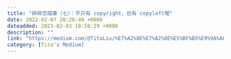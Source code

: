 ```yaml
---
title: "碎碎念隨筆（七）：不只有 copyright，也有 copyleft喔"
date: 2022-02-07 20:28:49 +0000
dateadded: 2023-02-03 18:58:29 +0000
description: ""
link: "https://medium.com/@TitaLiu/%E7%A2%8E%E7%A2%8E%E5%BF%B5%E9%9A%A8%E7%AD%86-%E4%B8%83-%E4%B8%8D%E5%8F%AA%E6%9C%89-copyright-%E4%B9%9F%E6%9C%89-copyleft%E5%96%94-ca76867fe76e?source=rss-1f0703e3e84b------2"
category: [Tita's Medium]
---
```

